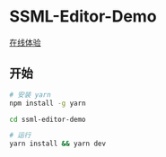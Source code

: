 # SSML-Editor-Demo

[在线体验](https://ssml.sdaxia.top/)

## 开始

```sh
# 安装 yarn
npm install -g yarn

cd ssml-editor-demo

# 运行
yarn install && yarn dev
```

